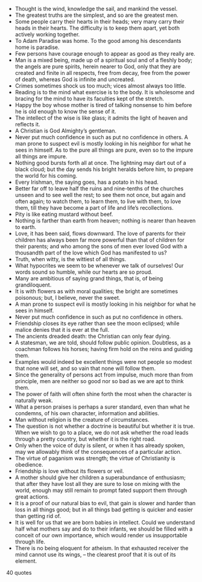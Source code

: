  - Thought is the wind, knowledge the sail, and mankind the vessel.
 - The greatest truths are the simplest, and so are the greatest men.
 - Some people carry their hearts in their heads; very many carry their heads in their hearts. The difficulty is to keep them apart, yet both actively working together.
 - To Adam Paradise was home. To the good among his descendants home is paradise.
 - Few persons have courage enough to appear as good as they really are.
 - Man is a mixed being, made up of a spiritual soul and of a fleshly body; the angels are pure spirits, herein nearer to God, only that they are created and finite in all respects, free from decay, free from the power of death, whereas God is infinite and uncreated.
 - Crimes sometimes shock us too much; vices almost always too little.
 - Reading is to the mind what exercise is to the body. It is wholesome and bracing for the mind to have its faculties kept of the stretch.
 - Happy the boy whose mother is tired of talking nonsense to him before he is old enough to know the sense of it.
 - The intellect of the wise is like glass; it admits the light of heaven and reflects it.
 - A Christian is God Almighty’s gentleman.
 - Never put much confidence in such as put no confidence in others. A man prone to suspect evil is mostly looking in his neighbor for what he sees in himself. As to the pure all things are pure, even so to the impure all things are impure.
 - Nothing good bursts forth all at once. The lightning may dart out of a black cloud; but the day sends his bright heralds before him, to prepare the world for his coming.
 - Every Irishman, the saying goes, has a potato in his head.
 - Better far off to leave half the ruins and nine-tenths of the churches unseen and to see well the rest; to see them not once, but again and often again; to watch them, to learn them, to live with them, to love them, till they have become a part of life and life’s recollections.
 - Pity is like eating mustard without beef.
 - Nothing is farther than earth from heaven; nothing is nearer than heaven to earth.
 - Love, it has been said, flows downward. The love of parents for their children has always been far more powerful than that of children for their parents; and who among the sons of men ever loved God with a thousandth part of the love which God has manifested to us?
 - Truth, when witty, is the wittiest of all things.
 - What hypocrites we seem to be whenever we talk of ourselves! Our words sound so humble, while our hearts are so proud.
 - Many are ambitious of saying grand things, that is, of being grandiloquent.
 - It is with flowers as with moral qualities; the bright are sometimes poisonous; but, I believe, never the sweet.
 - A man prone to suspect evil is mostly looking in his neighbor for what he sees in himself.
 - Never put much confidence in such as put no confidence in others.
 - Friendship closes its eye rather than see the moon eclipsed; while malice denies that it is ever at the full.
 - The ancients dreaded death: the Christian can only fear dying.
 - A statesman, we are told, should follow public opinion. Doubtless, as a coachman follows his horses; having firm hold on the reins and guiding them.
 - Examples would indeed be excellent things were not people so modest that none will set, and so vain that none will follow them.
 - Since the generality of persons act from impulse, much more than from principle, men are neither so good nor so bad as we are apt to think them.
 - The power of faith will often shine forth the most when the character is naturally weak.
 - What a person praises is perhaps a surer standard, even than what he condemns, of his own character, information and abilities.
 - Man without religion is the creature of circumstances.
 - The question is not whether a doctrine is beautiful but whether it is true. When we wish to go to a place, we do not ask whether the road leads through a pretty country, but whether it is the right road.
 - Only when the voice of duty is silent, or when it has already spoken, may we allowably think of the consequences of a particular action.
 - The virtue of paganism was strength; the virtue of Christianity is obedience.
 - Friendship is love without its flowers or veil.
 - A mother should give her children a superabundance of enthusiasm; that after they have lost all they are sure to lose on mixing with the world, enough may still remain to prompt fated support them through great actions.
 - It is a proof of our natural bias to evil, that gain is slower and harder than loss in all things good; but in all things bad getting is quicker and easier than getting rid of.
 - It is well for us that we are born babies in intellect. Could we understand half what mothers say and do to their infants, we should be filled with a conceit of our own importance, which would render us insupportable through life.
 - There is no being eloquent for atheism. In that exhausted receiver the mind cannot use its wings, – the clearest proof that it is out of its element.

40 quotes